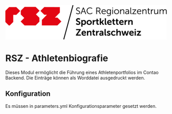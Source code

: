 ![Alt text](public/rsz-logo.png?raw=true "Regionalzentrum Sportklettern Zentralschweiz")


# RSZ - Athletenbiografie

Dieses Modul ermöglicht die Führung eines Athletenportfolios im Contao Backend. Die Einträge können als Worddatei ausgedruckt werden.

## Konfiguration
Es müssen in parameters.yml Konfigurationsparameter gesetzt werden.
